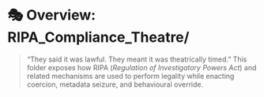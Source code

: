 # 🎭 Overview: RIPA_Compliance_Theatre/

>“They said it was lawful. They meant it was theatrically timed.”
>This folder exposes how RIPA (*Regulation of Investigatory Powers Act*) and related mechanisms are used to perform legality while enacting coercion, metadata seizure, and behavioural override.
